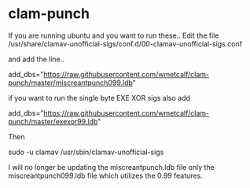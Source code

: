# clam-punch
If you are running ubuntu and you want to run these..
Edit the file /usr/share/clamav-unofficial-sigs/conf.d/00-clamav-unofficial-sigs.conf

and add the line..

add_dbs="https://raw.githubusercontent.com/wmetcalf/clam-punch/master/miscreantpunch099.ldb"

if you want to run the single byte EXE XOR sigs also add 

add_dbs="https://raw.githubusercontent.com/wmetcalf/clam-punch/master/exexor99.ldb"

Then

sudo -u clamav /usr/sbin/clamav-unofficial-sigs

I will no longer be updating the miscreantpunch.ldb file only the miscreantpunch099.ldb file which utilizes the 0.99 features.
